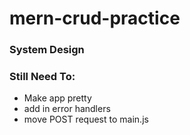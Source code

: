 # mern-crud-practice


### System Design

### Still Need To:
- Make app pretty
- add in error handlers
- move POST request to main.js